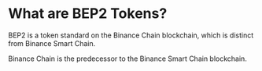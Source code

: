 # What are BEP2 Tokens?

BEP2 is a token standard on the Binance Chain blockchain, which is distinct from Binance Smart Chain.

Binance Chain is the predecessor to the Binance Smart Chain blockchain.